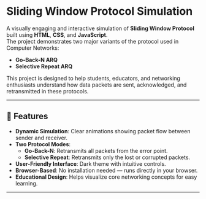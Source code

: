 # Sliding Window Protocol Simulation

A visually engaging and interactive simulation of **Sliding Window Protocol** built using **HTML**, **CSS**, and **JavaScript**.  
The project demonstrates two major variants of the protocol used in Computer Networks:

- **Go-Back-N ARQ**
- **Selective Repeat ARQ**

This project is designed to help students, educators, and networking enthusiasts understand how data packets are sent, acknowledged, and retransmitted in these protocols.

---

## 📌 Features

- **Dynamic Simulation**: Clear animations showing packet flow between sender and receiver.
- **Two Protocol Modes**:
  - **Go-Back-N**: Retransmits all packets from the error point.
  - **Selective Repeat**: Retransmits only the lost or corrupted packets.
- **User-Friendly Interface**: Dark theme with intuitive controls.
- **Browser-Based**: No installation needed — runs directly in your browser.
- **Educational Design**: Helps visualize core networking concepts for easy learning.

---

